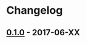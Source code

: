 # Changelog

## [0.1.0] - 2017-06-XX

[0.1.0]: https://github.com/bb010g/baimax/compare/4055f4f...master
